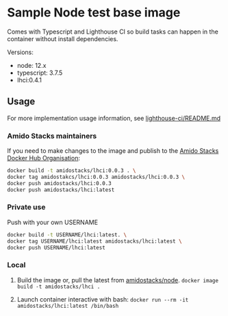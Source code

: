 # Sample Node test base image

Comes with Typescript and Lighthouse CI so build tasks can happen in the container without install dependencies.

Versions:

- node: 12.x
- typescript: 3.7.5
- lhci:0.4.1

## Usage

For more implementation usage information, see [lighthouse-ci/README.md](../../../packages/scaffolding-cli/templates/test/lighthouse-ci/README.md)

### Amido Stacks maintainers

If you need to make changes to the image and publish to the [Amido Stacks Docker Hub Organisation](https://hub.docker.com/u/amidostacks):

```bash
docker build -t amidostacks/lhci:0.0.3 . \
docker tag amidostakcs/lhci:0.0.3 amidostacks/lhci:0.0.3 \
docker push amidostacks/lhci:0.0.3
docker push amidostacks/lhci:latest
```

### Private use

Push with your own USERNAME

```bash
docker build -t USERNAME/lhci:latest. \
docker tag USERNAME/lhci:latest amidostacks/lhci:latest \
docker push USERNAME/lhci:latest
```

### Local

1. Build the image or, pull the latest from [amidostacks/node](https://hub.docker.com/r/amidostacks/node).
  `docker image build -t amidostacks/lhci .`

2. Launch container interactive with bash: `docker run --rm -it amidostacks/lhci:latest /bin/bash`
